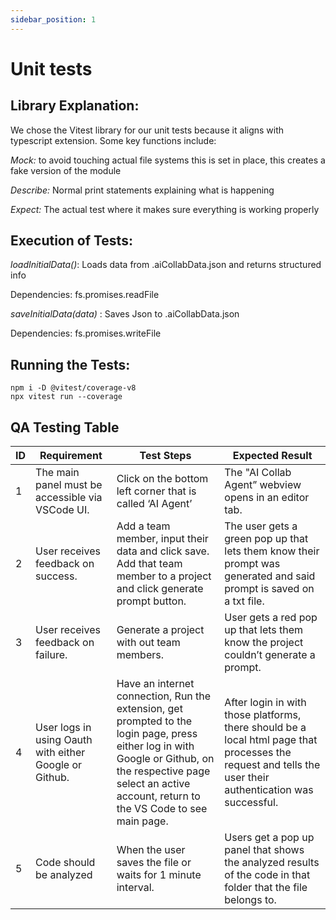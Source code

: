 ```yaml
---
sidebar_position: 1
---
```

# Unit tests

## Library Explanation: 
We chose the Vitest library for our unit tests because it aligns with typescript extension. Some key functions include:

_Mock:_ to avoid touching actual file systems this is set in place, this creates a fake version of the module

_Describe:_ Normal print statements explaining what is happening

_Expect:_ The actual test where it makes sure everything is working properly

## Execution of Tests:

_loadInitialData()_: Loads data from .aiCollabData.json and returns structured info
	
  Dependencies: fs.promises.readFile

_saveInitialData(data)_ : Saves Json to .aiCollabData.json
	
  Dependencies: fs.promises.writeFile
              
## Running the Tests:

```
npm i -D @vitest/coverage-v8
npx vitest run --coverage
```
## QA Testing Table

ID  | Requirement | Test Steps | Expected Result 
--- | --- | --- | ---  
1 | The main panel must be accessible via VSCode UI. | Click on the bottom left corner that is called ‘AI Agent’ | The "AI Collab Agent” webview opens in an editor tab.
2 | User receives feedback on success. | Add a team member, input their data and click save. Add that team member to a project and click generate prompt button. | The user gets a green pop up that lets them know their prompt was generated and said prompt is saved on a txt file.
3 | User receives feedback on failure. | Generate a project with out team members.| User gets a red pop up that lets them know the project couldn’t generate a prompt. 
4 | User logs in using Oauth with either Google or Github. | Have an internet connection, Run the extension, get prompted to the login page, press either log in with Google or Github, on the respective page select an active account, return to the VS Code to see main page. | After login in with those platforms, there should be a local html page that processes the request and tells the user their authentication was successful. 
5 | Code should be analyzed | When the user saves the file or waits for 1 minute interval. | Users get a pop up panel that shows the analyzed results of the code in that folder that the file belongs to.




